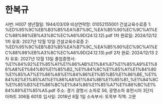 # 한복규

사번: H007
생년월일: 1944/03/09
비상연락망: 01052155001
건설교육수료증 1: %ED%95%9C%EB%B3%B5%EA%B7%9C_%EA%B5%90%EC%9C%A1%EC%88%98%EB%A3%8C%EC%A6%9D(24.12.12).pdf
1차 완료일: 2024/12/12
1차 유효: 2027년 12월 12일
건설교육수료증 2: %ED%95%9C%EB%B3%B5%EA%B7%9C_%EA%B5%90%EC%9C%A1%EC%88%98%EB%A3%8C%EC%A6%9D(24.12.13).pdf
2차 완료: 2024/12/13
2차 유효: 2027년 12월 13일
졸업증명서: %E1%84%92%E1%85%A1%E1%86%AB%E1%84%87%E1%85%A9%E1%86%A8%E1%84%80%E1%85%B2_%E1%84%8C%E1%85%A1%E1%84%80%E1%85%A7%E1%86%A8%E1%84%86%E1%85%B5%E1%86%BE_%E1%84%92%E1%85%A1%E1%86%A8%E1%84%8B%E1%85%B1_%E1%84%8C%E1%85%B3%E1%86%BC%E1%84%86%E1%85%A7%E1%86%BC%E1%84%89%E1%85%A5.pdf
주소: 경기 광명시 소하로 56, 광명소하 휴먼시아 3단지 아파트 306동 601호
입사일: 2018년 8월 1일
소속부서: 토목부
직책: 고문